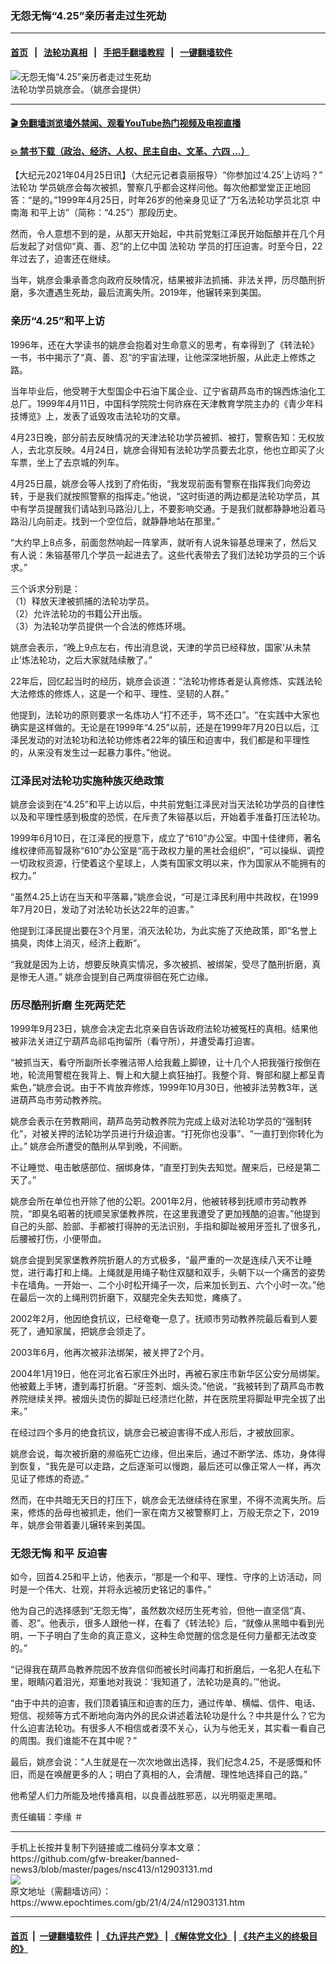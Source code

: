 ### 无怨无悔“4.25”亲历者走过生死劫
------------------------

#### [首页](https://github.com/gfw-breaker/banned-news3/blob/master/README.md) &nbsp;&nbsp;|&nbsp;&nbsp; [法轮功真相](https://github.com/begood0513/basic/blob/master/README.md)  &nbsp;&nbsp;|&nbsp;&nbsp; [手把手翻墙教程](https://github.com/gfw-breaker/guides/wiki)  &nbsp;&nbsp;|&nbsp;&nbsp; [一键翻墙软件](https://github.com/gfw-breaker/nogfw/blob/master/README.md)  



<div><img alt="无怨无悔“4.25”亲历者走过生死劫" class="attachment-djy_600_400 size-djy_600_400 wp-post-image" src="https://i.epochtimes.com/assets/uploads/2021/04/id12903365-1-e1619321741308-600x400.jpeg"/>
<div class="caption">
 法轮功学员姚彦会。（姚彦会提供）
</div></div><hr/>

#### [ 🎬  免翻墙浏览墙外禁闻、观看YouTube热门视频及电视直播](https://github.com/gfw-breaker/HelloWorld)

#### [ 💥  禁书下载（政治、经济、人权、民主自由、文革、六四 ...）](https://github.com/gfw-breaker/books/blob/master/README.md)

<div><p>
 【大纪元2021年04月25日讯】（大纪元记者袁丽报导）“你参加过‘4.25’上访吗？”
 <ok href="https://www.epochtimes.com/gb/tag/%E6%B3%95%E8%BD%AE%E5%8A%9F.html">
  法轮功
 </ok>
 学员姚彦会每次被抓，警察几乎都会这样问他。每次他都堂堂正正地回答：“是的。”1999年4月25日，时年26岁的他亲身见证了“万名法轮功学员北京
 <ok href="https://www.epochtimes.com/gb/tag/%E4%B8%AD%E5%8D%97%E6%B5%B7.html">
  中南海
 </ok>
 和平上访”（简称：“4.25”）那段历史。
</p>
<p>
 然而，令人意想不到的是，从那天开始起，中共前党魁江泽民开始酝酿并在几个月后发起了对信仰“真、善、忍”的上亿中国
 <ok href="https://www.epochtimes.com/gb/tag/%E6%B3%95%E8%BD%AE%E5%8A%9F.html">
  法轮功
 </ok>
 学员的打压迫害。时至今日，22年过去了，迫害还在继续。
</p>
<p>
 当年，姚彦会秉承善念向政府反映情况，结果被非法抓捕、非法关押，历尽酷刑折磨，多次遭遇生死劫，最后流离失所。2019年，他辗转来到美国。
</p>
<h3>
 亲历“4.25”和平上访
</h3>
<p>
 1996年，还在大学读书的姚彦会抱着对生命意义的思考，有幸得到了《转法轮》一书，书中揭示了“真、善、忍”的宇宙法理，让他深深地折服，从此走上修炼之路。
</p>
<p>
 当年毕业后，他受聘于大型国企中石油下属企业、辽宁省葫芦岛市的锦西炼油化工总厂。1999年4月11日，中国科学院院士何祚庥在天津教育学院主办的《青少年科技博览》上，发表了诋毁攻击法轮功的文章。
</p>
<p>
 4月23日晚，部分前去反映情况的天津法轮功学员被抓、被打，警察告知：无权放人，去北京反映。4月24日，姚彦会得知有法轮功学员要去北京，他也立即买了火车票，坐上了去京城的列车。
</p>
<p>
 4月25日晨，姚彦会等人找到了府佑街，“我发现前面有警察在指挥我们向旁边转，于是我们就按照警察的指挥走。”他说，“这时街道的两边都是法轮功学员，其中有学员提醒我们请站到马路沿儿上，不要影响交通。于是我们就都静静地沿着马路沿儿向前走。找到一个空位后，就静静地站在那里。”
</p>
<p>
 “大约早上8点多，前面忽然响起一阵掌声，就听有人说朱镕基总理来了，然后又有人说：朱镕基带几个学员一起进去了。这些代表带去了我们法轮功学员的三个诉求。”
</p>
<p>
 三个诉求分别是：
 <br/>
 （1）释放天津被抓捕的法轮功学员。
 <br/>
 （2）允许法轮功的书籍公开出版。
 <br/>
 （3）为法轮功学员提供一个合法的修炼环境。
</p>
<p>
 姚彦会表示，“晚上9点左右，传出消息说，天津的学员已经释放，国家‘从未禁止’炼法轮功，之后大家就陆续散了。”
</p>
<p>
 22年后，回忆起当时的经历，姚彦会谈道：“法轮功修炼者是认真修炼、实践法轮大法修炼的修炼人，这是一个和平、理性、坚韧的人群。”
</p>
<p>
 他提到，法轮功的原则要求一名炼功人“打不还手，骂不还口”。“在实践中大家也确实是这样做的。无论是在1999年“4.25”以前，还是在1999年7月20日以后，江泽民发动的对法轮功和法轮功修炼者22年的镇压和迫害中，我们都是和平理性的，从来没有发生过一起暴力事件。”他说。
</p>
<h3>
 江泽民对法轮功实施种族灭绝政策
</h3>
<p>
 姚彦会谈到在“4.25”和平上访以后，中共前党魁江泽民对当天法轮功学员的自律性以及和平理性感到极度的恐慌，在斥责了朱镕基以后，开始着手准备打压法轮功。
</p>
<p>
 1999年6月10日，在江泽民的授意下，成立了“610”办公室。中国十佳律师，著名维权律师高智晟称“610”办公室是“高于政权力量的黑社会组织”，“可以操纵、调控一切政权资源，行使着这个星球上，人类有国家文明以来，作为国家从不能拥有的权力。”
</p>
<p>
 “虽然4.25上访在当天和平落幕，”姚彦会说，“可是江泽民利用中共政权，在1999年7月20日，发动了对法轮功长达22年的迫害。”
</p>
<p>
 他提到江泽民提出要在3个月里，消灭法轮功，为此实施了灭绝政策，即“名誉上搞臭，肉体上消灭，经济上截断”。
</p>
<p>
 “我就是因为上访，想要反映真实情况，多次被抓、被绑架，受尽了酷刑折磨，真是惨无人道。” 姚彦会提到自己两度徘徊在死亡边缘。
</p>
<h3>
 历尽酷刑折磨 生死两茫茫
</h3>
<p>
 1999年9月23日，姚彦会决定去北京亲自告诉政府法轮功被冤枉的真相。结果他被非法关进辽宁葫芦岛祁屯拘留所（看守所），并遭受毒打迫害。
</p>
<p>
 “被抓当天，看守所副所长李雅洁带人给我戴上脚镣，让十几个人把我强行按倒在地，轮流用警棍在我背上、臀上和大腿上疯狂抽打。我整个背、臀部和腿上都呈青紫色，”姚彦会说。由于不肯放弃修炼，1999年10月30日，他被非法劳教3年，送进葫芦岛市劳动教养院。
</p>
<p>
 姚彦会表示在劳教期间，葫芦岛劳动教养院为完成上级对法轮功学员的“强制转化”，对被关押的法轮功学员进行升级迫害。“打死你也没事”、“一直打到你转化为止。” 姚彦会所遭受的酷刑从早到晚，不间断。
</p>
<p>
 不让睡觉、电击敏感部位、捆绑身体，“直至打到失去知觉。醒来后，已经是第二天了。”
</p>
<p>
 姚彦会所在单位也开除了他的公职。2001年2月，他被转移到抚顺市劳动教养院，“即臭名昭著的抚顺吴家堡教养院，在这里我遭受了更加残酷的迫害。”他提到自己的头部、脸部、手都被打得肿的无法识别，手指和脚趾被用牙签扎了很多孔，后腰被打伤，小便带血。
</p>
<p>
 姚彦会提到吴家堡教养院折磨人的方式极多，“最严重的一次是连续八天不让睡觉，进行毒打和上绳。上绳就是用绳子勒住双腿和双手，头朝下以一个痛苦的姿势卡在墙角。一开始一、二个小时松开绳子一次，后来加长到五、六个小时一次。”他在最后一次的上绳刑罚折磨下，双腿完全失去知觉，瘫痪了。
</p>
<p>
 2002年2月，他因绝食抗议，已经奄奄一息了。抚顺市劳动教养院最后看到人要死了，通知家属，把姚彦会领走了。
</p>
<p>
 2003年6月，他再次被非法绑架，被关押了2个月。
</p>
<p>
 2004年1月19日，他在河北省石家庄外出时，再被石家庄市新华区公安分局绑架。他被戴上手铐，遭到毒打折磨。“牙签刺、烟头烫。”他说，“我被转到了葫芦岛市教养院继续关押。被烟头烫伤的脚趾已经溃烂化脓，并在医院里将脚趾甲完全拔了出来。”
</p>
<p>
 在经过四个多月的绝食抗议，姚彦会已被迫害得不成人形后，才被放回家。
</p>
<p>
 姚彦会说，每次被折磨的濒临死亡边缘，但出来后，通过不断学法、炼功，身体得到恢复，“我先是可以走路，之后逐渐可以慢跑，最后还可以像正常人一样，再次见证了修炼的奇迹。”
</p>
<p>
 然而，在中共暗无天日的打压下，姚彦会无法继续待在家里，不得不流离失所。后来，修炼的岳母也被抓走，他们一家在南方又被警察盯上，万般无奈之下，2019年，姚彦会带着妻儿辗转来到美国。
</p>
<h3>
 无怨无悔 和平
 <ok href="https://www.epochtimes.com/gb/tag/%E5%8F%8D%E8%BF%AB%E5%AE%B3.html">
  反迫害
 </ok>
</h3>
<p>
 如今，回首4.25和平上访，他表示，“那是一个和平、理性、守序的上访活动，同时是一个伟大、壮观，并将永远被历史铭记的事件。”
</p>
<p>
 他为自己的选择感到“无怨无悔”，虽然数次经历生死考验，但他一直坚信“真、善、忍”。他表示，很多人跟他一样，在看了《转法轮》后，“就像从黑暗中看到光明，一下子明白了生命的真正意义，这种生命觉醒的信念是任何力量都无法改变的。”
</p>
<p>
 “记得我在葫芦岛教养院因不放弃信仰而被长时间毒打和折磨后，一名犯人在私下里，眼睛闪着泪光，郑重地对我说：‘我知道了，法轮功是真的。’”他说。
</p>
<p>
 “由于中共的迫害，我们顶着镇压和迫害的压力，通过传单、横幅、信件、电话、短信、视频等方式不断地向海内外的民众讲述着法轮功是什么？中共是什么？它为什么迫害法轮功。有很多人不相信或者漠不关心，认为与他无关，其实看一看自己的周围。我们谁能不在其中呢？”
</p>
<p>
 最后，姚彦会说：“人生就是在一次次地做出选择，我们纪念4.25，不是感慨和怀旧，而是在唤醒更多的人；明白了真相的人，会清醒、理性地选择自己的路。”
</p>
<p>
 他希望人们力所能及地传播真相，以良善战胜邪恶，以光明驱走黑暗。
</p>
<p>
 责任编辑：李缘 ＃
</p>
</div>
<hr/>
手机上长按并复制下列链接或二维码分享本文章：<br/>
https://github.com/gfw-breaker/banned-news3/blob/master/pages/nsc413/n12903131.md <br/>
<a href='https://github.com/gfw-breaker/banned-news3/blob/master/pages/nsc413/n12903131.md'><img src='https://github.com/gfw-breaker/banned-news3/blob/master/pages/nsc413/n12903131.md.png'/></a> <br/>
原文地址（需翻墙访问）：https://www.epochtimes.com/gb/21/4/24/n12903131.htm


------------------------
#### [首页](https://github.com/gfw-breaker/banned-news3/blob/master/README.md) &nbsp;|&nbsp; [一键翻墙软件](https://github.com/gfw-breaker/nogfw/blob/master/README.md) &nbsp;| [《九评共产党》](https://github.com/gfw-breaker/9ping.md/blob/master/README.md#九评之一评共产党是什么) | [《解体党文化》](https://github.com/gfw-breaker/jtdwh.md/blob/master/README.md) | [《共产主义的终极目的》](https://github.com/gfw-breaker/gczydzjmd.md/blob/master/README.md)


<img src='http://gfw-breaker.win/banned-news3/pages/nsc413/n12903131.md' width='0px' height='0px'/>